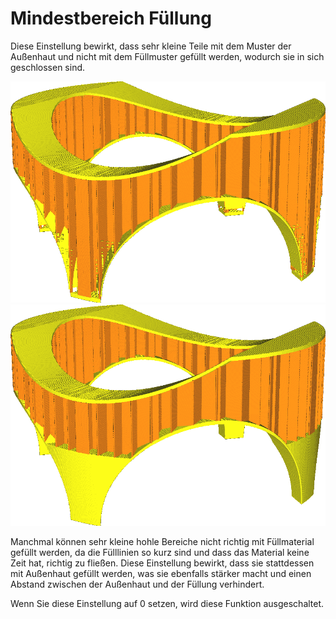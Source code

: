 Mindestbereich Füllung
====
Diese Einstellung bewirkt, dass sehr kleine Teile mit dem Muster der Außenhaut und nicht mit dem Füllmuster gefüllt werden, wodurch sie in sich geschlossen sind.

![Auf 0 gesetzt, werden die dünnen Füße dieses Modells mit Füllmaterial ausgefüllt](../../../articles/images/min_infill_area_disabled.png)
![Auf 150 gesetzt, werden die Füße mit Außenhaut gefüllt](../../../articles/images/min_infill_area_150.png)

Manchmal können sehr kleine hohle Bereiche nicht richtig mit Füllmaterial gefüllt werden, da die Fülllinien so kurz sind und dass das Material keine Zeit hat, richtig zu fließen. Diese Einstellung bewirkt, dass sie stattdessen mit Außenhaut gefüllt werden, was sie ebenfalls stärker macht und einen Abstand zwischen der Außenhaut und der Füllung verhindert.

Wenn Sie diese Einstellung auf 0 setzen, wird diese Funktion ausgeschaltet.